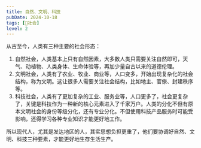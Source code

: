 ```yaml
---
title: 自然、文明、科技
pubDate: 2024-10-18
tags: [👫社会]
level: 2
---
```


从古至今，人类有三种主要的社会形态：

1. 自然社会，人类基本上只有自然因素，大多数人类只需要关注自然即可，天气、动植物、人类身体、生命体验等，再加少量自古以来的道德伦理。
2. 文明社会，人类有了农业、牧业、商业等，人口变多，开始出现复杂化的社会结构，称为文明。这让很多人需要关注社会结构，比如地主、官僚、封建秩序等。
3. 科技社会，人类有了更加复杂的工业、服务业等，人口更多了，社会更复杂了，关键是科技作为一种新的核心元素进入了千家万户。人类的分化不但有原本文明社会的身份等级分化，还有专业分化。不但使用科技产品服务时可能受影响，还得学习各种专业知识才能更好地工作。

所以现代人，尤其是发达地区的人，其实思想负担更重了，他们要协调好自然、文明、科技三种要素，才能更好地生存生活生产。
